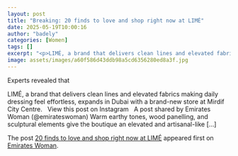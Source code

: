 ```yaml
---
layout: post
title: "Breaking: 20 finds to love and shop right now at LIMÉ"
date: 2025-05-19T10:00:16
author: "badely"
categories: [Women]
tags: []
excerpt: "<p>LIMÉ, a brand that delivers clean lines and elevated fabrics making daily dressing feel effortless, expands in Dubai with a brand-new store at Mird"
image: assets/images/a60f586d43ddb98a5cd6356280ed8a3f.jpg
---
```


Experts revealed that <p>LIMÉ, a brand that delivers clean lines and elevated fabrics making daily dressing feel effortless, expands in Dubai with a brand-new store at Mirdif City Centre. &#160; View this post on Instagram &#160; A post shared by Emirates Woman (@emirateswoman) Warm earthy tones, wood panelling, and sculptural elements give the boutique an elevated and artisanal-like [&#8230;]</p>
<p>The post <a href="https://emirateswoman.com/20-finds-to-love-and-shop-right-now-at-lime/" rel="nofollow">20 finds to love and shop right now at LIMÉ</a> appeared first on <a href="https://emirateswoman.com" rel="nofollow">Emirates Woman</a>.</p>

